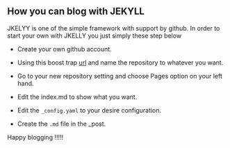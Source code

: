 ##  How you can blog with JEKYLL

JKELYY is one of the simple framework with support by github. In order to start your own with JKELLY you just simply these step below

* Create your own github account.

* Using this boost trap [url](https://github.com/chadbaldwin/simple-blog-bootstrap/generate) and name the repository to whatever you want.

* Go to your new repository setting and choose Pages option on your left hand.

* Edit the index.md to show what you want.

* Edit the ```_config.yaml``` to your desire configuration.

* Create the ```.md``` file in the _post.


Happy blogging !!!!!